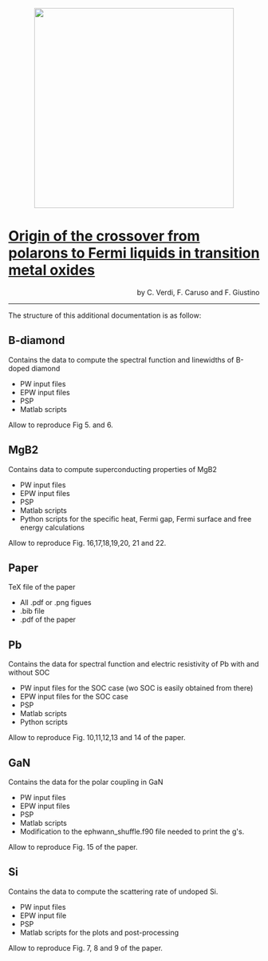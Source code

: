 <p align="center">
  <img src="http://epw.org.uk/figures/logo_v7.png" width="400" />
</p>

# [Origin of the crossover from polarons to Fermi liquids in transition metal oxides](https://www.nature.com/articles/ncomms15769)
<p align="right">
by C. Verdi, F. Caruso and F. Giustino
</p>

---

The structure of this additional documentation is as follow:
## B-diamond
Contains the data to compute the spectral function and linewidths
of B-doped diamond
+ PW input files
+ EPW input files
+ PSP
+ Matlab scripts 

Allow to reproduce Fig 5. and 6.

## MgB2
Contains data to compute superconducting properties of MgB2
+ PW input files
+ EPW input files
+ PSP
+ Matlab scripts
+ Python scripts for the specific heat, Fermi gap, Fermi surface and free energy calculations

Allow to reproduce Fig. 16,17,18,19,20, 21 and 22.

## Paper
TeX file of the paper
+ All .pdf or .png figues
+ .bib file
+ .pdf of the paper

## Pb
Contains the data for spectral function and electric resistivity of Pb with and 
without SOC
+ PW input files for the SOC case (wo SOC is easily obtained from there)
+ EPW input files for the SOC case
+ PSP
+ Matlab scripts
+ Python scripts

Allow to reproduce Fig. 10,11,12,13 and 14 of the paper. 

## GaN
Contains the data for the polar coupling in GaN
+ PW input files 
+ EPW input files 
+ PSP
+ Matlab scripts 
+ Modification to the ephwann_shuffle.f90 file needed to print the g's.

Allow to reproduce Fig. 15 of the paper. 

## Si
Contains the data to compute the scattering rate of undoped Si.
+ PW input files
+ EPW input file
+ PSP
+ Matlab scripts for the plots and post-processing

Allow to reproduce Fig. 7, 8 and 9 of the paper. 


